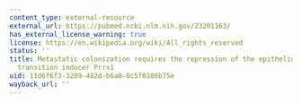 ```yaml
---
content_type: external-resource
external_url: https://pubmed.ncbi.nlm.nih.gov/23201163/
has_external_license_warning: true
license: https://en.wikipedia.org/wiki/All_rights_reserved
status: ''
title: Metastatic colonization requires the repression of the epithelial-mesenchymal
  transition inducer Prrx1
uid: 11d6f6f3-3209-482d-b6a0-8c5f0180b75e
wayback_url: ''
---
```

